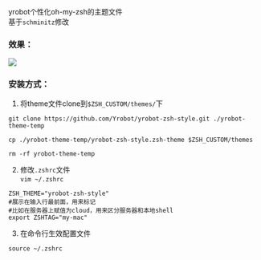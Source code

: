 yrobot个性化oh-my-zsh的主题文件  
基于`schminitz`修改  
### 效果：
![](https://tva1.sinaimg.cn/large/006tNbRwly1gan03cxtaxj30dj04maae.jpg)

### 安装方式：
1. 将theme文件clone到`$ZSH_CUSTOM/themes/`下
```
git clone https://github.com/Yrobot/yrobot-zsh-style.git ./yrobot-theme-temp

cp ./yrobot-theme-temp/yrobot-zsh-style.zsh-theme $ZSH_CUSTOM/themes

rm -rf yrobot-theme-temp
```
2. 修改`.zshrc`文件      
`vim ~/.zshrc`

```
ZSH_THEME="yrobot-zsh-style"
#展示在输入行最前面，用来标记
#比如在服务器上赋值为cloud，用来区分服务器和本地shell
export ZSHTAG="my-mac" 
```
3. 在命令行生效配置文件
```
source ~/.zshrc
```

